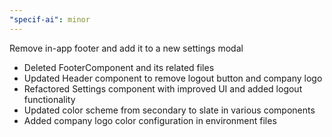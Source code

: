 ```yaml
---
"specif-ai": minor
---
```


Remove in-app footer and add it to a new settings modal

- Deleted FooterComponent and its related files
- Updated Header component to remove logout button and company logo
- Refactored Settings component with improved UI and added logout functionality
- Updated color scheme from secondary to slate in various components
- Added company logo color configuration in environment files
